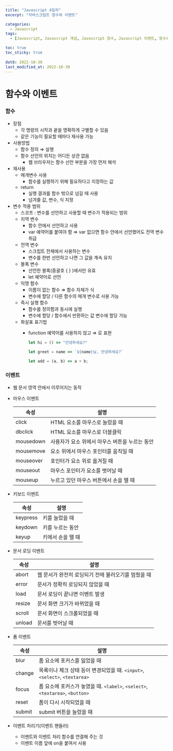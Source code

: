 ```yaml
---
title: "Javascript 4일차"
excerpt: "자바스크립트 함수와 이벤트"

categories:
  - Javascript
tags:
  - [Javascript, Javascript 개념, Javascript 함수, Javascript 이벤트, 함수와 이벤트]

toc: true
toc_sticky: true
 
dat8: 2022-10-30
last_modified_at: 2022-10-30
---
```


# 함수와 이벤트

### 함수

- 장점
    - 각 명령의 시작과 끝을 명확하게 구별할 수 있음
    - 같은 기능이 필요할 때마다 재사용 가능
- 사용방법
    - 함수 정의 ⇒ 실행
    - 함수 선언의 위치는 어디든 상관 없음
        - 웹 브라우저는 함수 선언 부분을 가장 먼저 해석
- 재사용
    - 매개변수 사용
        - 함수를 실행하기 위해 필요하다고 지정하는 값
    - return
        - 실행 결과를 함수 밖으로 넘길 때 사용
        - 넘겨줄 값, 변수, 식 지정
- 변수 적용 범위
    - 스코프 : 변수를 선언하고 사용할 때 변수가 적용되는 범위
    - 지역 변수
        - 함수 안에서 선언하고 사용
        - var 예약어를 붙여야 함 ⇒ var 없으면 함수 안에서 선언했어도 전역 변수 취급
    - 전역 변수
        - 스크립트 전체에서 사용하는 변수
        - 변수를 한번 선언하고 나면 그 값을 계속 유지
    - 블록 변수
        - 선언한 블록(중괄호 { } )에서만 유효
        - let 예약어로 선언
    - 익명 함수
        - 이름이 없는 함수 ⇒ 함수 자체가 식
        - 변수에 할당 / 다른 함수의 매개 변수로 사용 가능
    - 즉시 실행 함수
        - 함수를 정의함과 동시에 실행
        - 변수에 할당 / 함수에서 반환하는 값 변수에 할당 가능
    - 화살표 표기법
        - function 예약어를 사용하지 않고 ⇒ 로 표현
            
            ```jsx
            let hi = () => "안녕하세요?"
            
            let greet = name => `${name}님, 안녕하세요?`
            
            let add = (a, b) => a + b;
            ```
            

### 이벤트

- 웹 문서 영역 안에서 이루어지는 동작
- 마우스 이벤트
    
    | 속성 | 설명 |
    | --- | --- |
    | click | HTML 요소를 마우스로 눌렀을 때 |
    | dbclick | HTML 요소를 마우스로 더블클릭 |
    | mousedown | 사용자가 요소 위에서 마우스 버튼을 누르는 동안 |
    | mousemove | 요소 위에서 마우스 포인터를 움직일 때 |
    | mouseover | 포인터가 요소 위로 옮겨질 때 |
    | mouseout | 마우스 포인터가 요소를 벗어날 때 |
    | mouseup | 누르고 있던 마우스 버튼에서 손을 뗄 때 |

- 키보드 이벤트
    
    | 속성 | 설명 |
    | --- | --- |
    | keypress | 키를 눌렀을 때 |
    | keydown | 키를 누르는 동안 |
    | keyup | 키에서 손을 뗄 때 |

- 문서 로딩 이벤트
    
    | 속성 | 설명 |
    | --- | --- |
    | abort | 웹 문서가 완전히 로딩되기 전에 불러오기를 멈췄을 때 |
    | error | 문서가 정확히 로딩되지 않았을 때 |
    | load | 문서 로딩이 끝나면 이벤트 발생 |
    | resize | 문서 화면 크기가 바뀌었을 때 |
    | scroll | 문서 화면이 스크롤되었을 때 |
    | unload | 문서를 벗어날 때 |

- 폼 이벤트
    
    | 속성 | 설명 |
    | --- | --- |
    | blur | 폼 요소에 포커스를 잃었을 때 |
    | change | 목록이나 체크 상태 등이 변경되었을 때. `<input>`, `<select>`, `<textarea>` |
    | focus | 폼 요소에 포커스가 놓였을 때. `<label>`, `<select>`, `<textarea>`, `<button>` |
    | reset | 폼이 다시 시작되었을 때 |
    | submit | submit 버튼을 눌렀을 때 |

- 이벤트 처리기(이벤트 핸들러)
    - 이벤트와 이벤트 처리 함수를 연결해 주는 것
    - 이벤트 이름 앞에 on을 붙여서 사용
